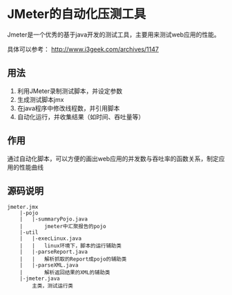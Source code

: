 # JMeter的自动化压测工具

Jmeter是一个优秀的基于java开发的测试工具，主要用来测试web应用的性能。

具体可以参考：
http://www.i3geek.com/archives/1147

## 用法

1. 利用JMeter录制测试脚本，并设定参数
2. 生成测试脚本jmx
3. 在java程序中修改线程数，并引用脚本
4. 自动化运行，并收集结果（如时间、吞吐量等）

## 作用

通过自动化脚本，可以方便的画出web应用的并发数与吞吐率的函数关系，制定应用的性能曲线

## 源码说明

	jmeter.jmx
		|-pojo	
		|	|-summaryPojo.java
		|		jmeter中汇聚报告的pojo
		|-util
		|	|-execLinux.java
		|	|	linux环境下，脚本的运行辅助类
		|	|-parseReport.java
		|	|	解析抓取的Report成pojo的辅助类
		|	|-parseXML.java
		|		解析返回结果的XML的辅助类
		|-jmeter.java
			主类，测试运行类